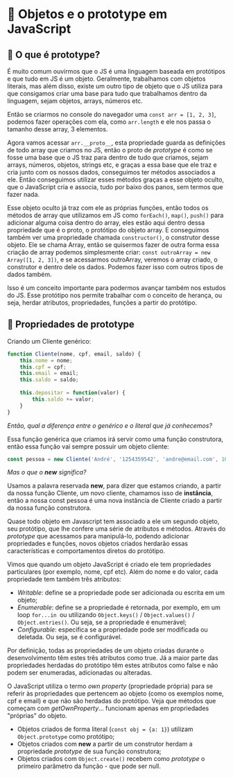 # 🧩 Objetos e o prototype em JavaScript

## 🧬 O que é prototype?

É muito comum ouvirmos que o JS é uma linguagem baseada em protótipos e que tudo em JS é um objeto. Geralmente, trabalhamos com objetos literais, mas além disso, existe um outro tipo de objeto que o JS utiliza para que consigamos criar uma base para tudo que trabalhamos dentro da linguagem, sejam objetos, arrays, números etc.

Então se criarmos no console do navegador uma `const arr = [1, 2, 3]`, podemos fazer operações com ela, como `arr.length` e ele nos passa o tamanho desse array, 3 elementos.

Agora vamos acessar `arr.__proto__`, esta propriedade guarda as definições de todo array que criamos no JS, então o proto de *prototype* é como se fosse uma base que o JS traz para dentro de tudo que criamos, sejam arrays, números, objetos, strings etc, e graças a essa base que ele traz e cria junto com os nossos dados, conseguimos ter métodos associados a ele. Então conseguimos utilizar esses métodos graças a esse objeto oculto, que o JavaScript cria e associa, tudo por baixo dos panos, sem termos que fazer nada.

Esse objeto oculto já traz com ele as próprias funções, então todos os métodos de array que utilizamos em JS como `forEach()`, `map()`, `push()` para adicionar alguma coisa dentro do array, eles estão aqui dentro dessa propriedade que é o proto, o protótipo do objeto array. E conseguimos também ver uma propriedade chamada `constructor()`, o construtor desse objeto. Ele se chama Array, então se quisermos fazer de outra forma essa criação de array podemos simplesmente criar: `const outroArray = new Array([1, 2, 3])`, e se acessarmos outroArray, veremos o array criado, o construtor e dentro dele os dados. Podemos fazer isso com outros tipos de dados também.

Isso é um conceito importante para podermos avançar também nos estudos do JS. Esse protótipo nos permite trabalhar com o conceito de herança, ou seja, herdar atributos, propriedades, funções a partir do protótipo.

## 🔧 Propriedades de prototype

Criando um Cliente genérico:

```js
function Cliente(nome, cpf, email, saldo) {
	this.nome = nome;
	this.cpf = cpf;
	this.email = email;
	this.saldo = saldo;
	
	this.depositar = function(valor) {
		this.saldo += valor;
	}
}
```

*Então, qual a diferença entre o genérico e o literal que já conhecemos?*

Essa função genérica que criamos irá servir como uma função construtora, então essa função vai sempre possuir um objeto cliente:

```js
const pessoa = new Cliente('André', '1254359542', 'andre@email.com', 100);
```

*Mas o que o **new** significa?*

Usamos a palavra reservada **new**, para dizer que estamos criando, a partir da nossa função Cliente, um novo cliente, chamamos isso de **instância**, então a nossa const pessoa é uma nova instância de Cliente criado a partir da nossa função construtora.

Quase todo objeto em Javascript tem associado a ele um segundo objeto, seu protótipo, que lhe confere uma série de atributos e métodos. Através do *prototype* que acessamos para manipulá-lo, podendo adicionar propriedades e funções, novos objetos criados herdarão essas características e comportamentos diretos do protótipo.

Vimos que quando um objeto JavaScript é criado ele tem propriedades particulares (por exemplo, nome, cpf etc). Além do nome e do valor, cada propriedade tem também três atributos:

- *Writable*: define se a propriedade pode ser adicionada ou escrita em um objeto;
- *Enumerable*: define se a propriedade é retornada, por exemplo, em um loop `for...in `ou utilizando `Object.keys()` / `Object.values()` / `Object.entries()`. Ou seja, se a propriedade é enumerável;
- *Configurable*: especifica se a propriedade pode ser modificada ou deletada. Ou seja, se é configurável.

Por definição, todas as propriedades de um objeto criadas durante o desenvolvimento têm estes três atributos como true. Já a maior parte das propriedades herdadas do protótipo têm estes atributos como false e não podem ser enumeradas, adicionadas ou alteradas.

O JavaScript utiliza o termo *own property* (propriedade própria) para se referir às propriedades que pertencem ao objeto (como os exemplos nome, cpf e email) e que não são herdadas do protótipo. Veja que métodos que começam com *getOwnProperty*… funcionam apenas em propriedades "próprias" do objeto. 

- Objetos criados de forma literal (`const obj = {a: 1}`) utilizam `Object.prototype` como protótipo; 
- Objetos criados com **new** a partir de um construtor herdam a propriedade *prototype* de sua função construtora; 
- Objetos criados com `Object.create()` recebem como *prototype* o primeiro parâmetro da função - que pode ser null.